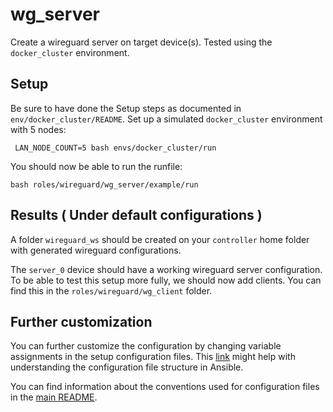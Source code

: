 # wg_server
Create a wireguard server on target device(s). Tested using the `docker_cluster` environment.

## Setup
Be sure to have done the Setup steps as documented in `env/docker_cluster/README`.
Set up a simulated `docker_cluster` environment with 5 nodes:
```
 LAN_NODE_COUNT=5 bash envs/docker_cluster/run
```

You should now be able to run the runfile:
```
bash roles/wireguard/wg_server/example/run
```

## Results ( Under default configurations )
A folder `wireguard_ws` should be created on your `controller` home folder with generated wireguard configurations.

The `server_0` device should have a working wireguard server configuration. To be able to test this setup more fully, we should now add clients. You can find this in the `roles/wireguard/wg_client` folder.

## Further customization
You can further customize the configuration by changing variable assignments in the setup configuration files. This [link](https://docs.ansible.com/ansible/latest/user_guide/intro_inventory.html#group-variables) might help with understanding the configuration file structure in Ansible.

You can find information about the conventions used for configuration files in the [main README](/README.md#toolbox-structure).

